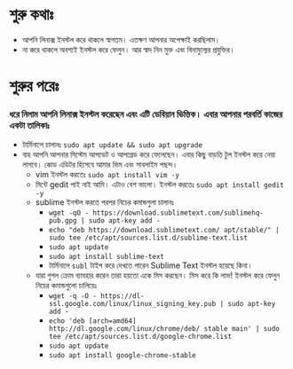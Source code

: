 # শুরু কথাঃ
- আপনি লিনাক্স ইনস্টল করে থাকলে স্বাগতম। এতক্ষণ আপনার অপেক্ষাই করছিলাম।
- না করে থাকলে অবশ্যই ইনস্টল করে ফেলুন। আর স্বাদ নিন মুক্ত এবং বিনামুল্যের প্রযুক্তির।

# শুরুর পরেঃ
### ধরে নিলাম আপনি লিনাক্স ইনস্টল করেছেন এবং এটি ডেবিয়ান ভিত্তিক। এবার আপনার পরবর্তি কাজের একটা তালিকাঃ
- টার্মিনালে চালানঃ ```sudo apt update && sudo apt upgrade```
- বাহ আপনি আপনার সিস্টেম আপডেট ও আপগ্রেড করে ফেলেছেন। এবার কিছু বাড়তি টুল ইনস্টল করে নেয়া লাগবে। কোড এডিটর হিসেবে আমার ভিম এবং সাবলাইম পছন্দ।
  - vim ইনস্টল করতেঃ ```sudo apt install vim -y```
  - মিন্টে gedit পাই নাই আমি। এটাও বেশ ভালো। ইনস্টল করতেঃ ```sudo apt install gedit -y```
  - sublime ইনস্টল করতে পরপর নিচের কমান্ডগুলা চালানঃ 
    - ```wget -qO - https://download.sublimetext.com/sublimehq-pub.gpg | sudo apt-key add -```
    - ```echo "deb https://download.sublimetext.com/ apt/stable/" | sudo tee /etc/apt/sources.list.d/sublime-text.list```
    - ```sudo apt update```
    - ```sudo apt install sublime-text```
    - টার্মিনালে ```subl``` টাইপ করে দেখতে পারেন Sublime Text ইনস্টল হয়েছে কিনা।
  - যারা গুগল ক্রোম ব্যাবহার করেন তারা হয়তো একে মিস করছেন। মিস করে কি লাভ! ইনস্টল করে ফেলুন নিচের কমান্ডগুলো চালিয়েঃ 
    - ```wget -q -O - https://dl-ssl.google.com/linux/linux_signing_key.pub | sudo apt-key add -```
    - ```echo 'deb [arch=amd64] http://dl.google.com/linux/chrome/deb/ stable main' | sudo tee /etc/apt/sources.list.d/google-chrome.list```
    - ```sudo apt update```
    - ```sudo apt install google-chrome-stable```

